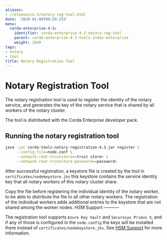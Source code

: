 ```yaml
---
aliases:
- /releases/4.3/notary-reg-tool.html
date: '2020-01-08T09:59:25Z'
menu:
  corda-enterprise-4-3:
    identifier: corda-enterprise-4-3-notary-reg-tool
    parent: corda-enterprise-4-3-tools-index-enterprise
    weight: 1040
tags:
- notary
- tool
title: Notary Registration Tool
---
```




# Notary Registration Tool

The notary registration tool is used to register the identity of the notary service,
and generates the key of the notary service that is shared by all workers of the notary cluster.

The tool is distributed with the Corda Enterprise developer pack.


## Running the notary registration tool

```sh
java -jar corda-tools-notary-registration-4.3.jar register \
     --config-file=node.conf \
     --network-root-truststore=<trust store> \
     --network-root-truststore-password=<password>
```

After successful registration, a keystore file is created by the tool in `certificates/nodekeystore.jks`
this keystore contains the service identity key that all notary workers of this notary cluster share.

Copy the file before registering the individual identity of the notary worker, to be able to distribute the file to all other notary
workers. The registration of the individual workers adds additional entries to the keystore that are not shared among the worker
nodes.
HSM Support
———–

The registration tool supports `Azure Key Vault` and `Securosys Primus X`, and if any of those is configured in the `node.config` the keys will be installed
there instead of `certificates/nodekeystore.jks`. See [HSM Support](running-a-notary-cluster/hsm-support.md#hsm-support) for more information.
